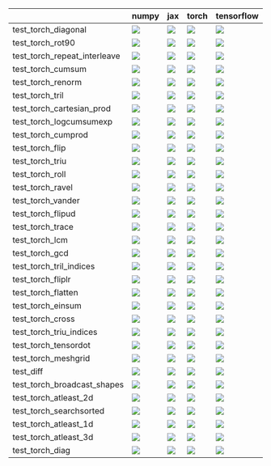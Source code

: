 |                              | numpy                                                                                                                                                                                  | jax                                                                                                                                                                                    | torch                                                                                                                                                                                  | tensorflow                                                                                                                                                                             |
|:-----------------------------|:---------------------------------------------------------------------------------------------------------------------------------------------------------------------------------------|:---------------------------------------------------------------------------------------------------------------------------------------------------------------------------------------|:---------------------------------------------------------------------------------------------------------------------------------------------------------------------------------------|:---------------------------------------------------------------------------------------------------------------------------------------------------------------------------------------|
| test_torch_diagonal          | <a href="https://github.com/unifyai/ivy/actions/runs/4650561444/jobs/8229645228" rel="noopener noreferrer" target="_blank"><img src=https://img.shields.io/badge/-success-success></a> | <a href="https://github.com/unifyai/ivy/actions/runs/4650561444/jobs/8229645228" rel="noopener noreferrer" target="_blank"><img src=https://img.shields.io/badge/-success-success></a> | <a href="https://github.com/unifyai/ivy/actions/runs/4650561444/jobs/8229645228" rel="noopener noreferrer" target="_blank"><img src=https://img.shields.io/badge/-success-success></a> | <a href="https://github.com/unifyai/ivy/actions/runs/4650561444/jobs/8229645228" rel="noopener noreferrer" target="_blank"><img src=https://img.shields.io/badge/-success-success></a> |
| test_torch_rot90             | <a href="https://github.com/unifyai/ivy/actions/runs/4650561444/jobs/8229645228" rel="noopener noreferrer" target="_blank"><img src=https://img.shields.io/badge/-success-success></a> | <a href="https://github.com/unifyai/ivy/actions/runs/4650561444/jobs/8229645228" rel="noopener noreferrer" target="_blank"><img src=https://img.shields.io/badge/-failure-red></a>     | <a href="https://github.com/unifyai/ivy/actions/runs/4650561444/jobs/8229645228" rel="noopener noreferrer" target="_blank"><img src=https://img.shields.io/badge/-success-success></a> | <a href="https://github.com/unifyai/ivy/actions/runs/4650561444/jobs/8229645228" rel="noopener noreferrer" target="_blank"><img src=https://img.shields.io/badge/-success-success></a> |
| test_torch_repeat_interleave | <a href="https://github.com/unifyai/ivy/actions/runs/4650561444/jobs/8229645228" rel="noopener noreferrer" target="_blank"><img src=https://img.shields.io/badge/-success-success></a> | <a href="https://github.com/unifyai/ivy/actions/runs/4650561444/jobs/8229645228" rel="noopener noreferrer" target="_blank"><img src=https://img.shields.io/badge/-success-success></a> | <a href="https://github.com/unifyai/ivy/actions/runs/4650561444/jobs/8229645228" rel="noopener noreferrer" target="_blank"><img src=https://img.shields.io/badge/-success-success></a> | <a href="https://github.com/unifyai/ivy/actions/runs/4650561444/jobs/8229645228" rel="noopener noreferrer" target="_blank"><img src=https://img.shields.io/badge/-success-success></a> |
| test_torch_cumsum            | <a href="https://github.com/unifyai/ivy/actions/runs/4650561444/jobs/8229645228" rel="noopener noreferrer" target="_blank"><img src=https://img.shields.io/badge/-success-success></a> | <a href="https://github.com/unifyai/ivy/actions/runs/4650561444/jobs/8229645228" rel="noopener noreferrer" target="_blank"><img src=https://img.shields.io/badge/-success-success></a> | <a href="https://github.com/unifyai/ivy/actions/runs/4650561444/jobs/8229645228" rel="noopener noreferrer" target="_blank"><img src=https://img.shields.io/badge/-success-success></a> | <a href="https://github.com/unifyai/ivy/actions/runs/4650561444/jobs/8229645228" rel="noopener noreferrer" target="_blank"><img src=https://img.shields.io/badge/-success-success></a> |
| test_torch_renorm            | <a href="https://github.com/unifyai/ivy/actions/runs/4650561444/jobs/8229645228" rel="noopener noreferrer" target="_blank"><img src=https://img.shields.io/badge/-failure-red></a>     | <a href="https://github.com/unifyai/ivy/actions/runs/4650561444/jobs/8229645228" rel="noopener noreferrer" target="_blank"><img src=https://img.shields.io/badge/-success-success></a> | <a href="https://github.com/unifyai/ivy/actions/runs/4650561444/jobs/8229645228" rel="noopener noreferrer" target="_blank"><img src=https://img.shields.io/badge/-success-success></a> | <a href="https://github.com/unifyai/ivy/actions/runs/4650561444/jobs/8229645228" rel="noopener noreferrer" target="_blank"><img src=https://img.shields.io/badge/-success-success></a> |
| test_torch_tril              | <a href="https://github.com/unifyai/ivy/actions/runs/4650561444/jobs/8229645228" rel="noopener noreferrer" target="_blank"><img src=https://img.shields.io/badge/-success-success></a> | <a href="https://github.com/unifyai/ivy/actions/runs/4650561444/jobs/8229645228" rel="noopener noreferrer" target="_blank"><img src=https://img.shields.io/badge/-success-success></a> | <a href="https://github.com/unifyai/ivy/actions/runs/4650561444/jobs/8229645228" rel="noopener noreferrer" target="_blank"><img src=https://img.shields.io/badge/-success-success></a> | <a href="https://github.com/unifyai/ivy/actions/runs/4650561444/jobs/8229645228" rel="noopener noreferrer" target="_blank"><img src=https://img.shields.io/badge/-success-success></a> |
| test_torch_cartesian_prod    | <a href="https://github.com/unifyai/ivy/actions/runs/4650561444/jobs/8229645228" rel="noopener noreferrer" target="_blank"><img src=https://img.shields.io/badge/-success-success></a> | <a href="https://github.com/unifyai/ivy/actions/runs/4650561444/jobs/8229645228" rel="noopener noreferrer" target="_blank"><img src=https://img.shields.io/badge/-success-success></a> | <a href="https://github.com/unifyai/ivy/actions/runs/4650561444/jobs/8229645228" rel="noopener noreferrer" target="_blank"><img src=https://img.shields.io/badge/-failure-red></a>     | <a href="https://github.com/unifyai/ivy/actions/runs/4650561444/jobs/8229645228" rel="noopener noreferrer" target="_blank"><img src=https://img.shields.io/badge/-success-success></a> |
| test_torch_logcumsumexp      | <a href="https://github.com/unifyai/ivy/actions/runs/4650561444/jobs/8229645228" rel="noopener noreferrer" target="_blank"><img src=https://img.shields.io/badge/-failure-red></a>     | <a href="https://github.com/unifyai/ivy/actions/runs/4650561444/jobs/8229645228" rel="noopener noreferrer" target="_blank"><img src=https://img.shields.io/badge/-failure-red></a>     | <a href="https://github.com/unifyai/ivy/actions/runs/4650561444/jobs/8229645228" rel="noopener noreferrer" target="_blank"><img src=https://img.shields.io/badge/-failure-red></a>     | <a href="https://github.com/unifyai/ivy/actions/runs/4650561444/jobs/8229645228" rel="noopener noreferrer" target="_blank"><img src=https://img.shields.io/badge/-failure-red></a>     |
| test_torch_cumprod           | <a href="https://github.com/unifyai/ivy/actions/runs/4650561444/jobs/8229645228" rel="noopener noreferrer" target="_blank"><img src=https://img.shields.io/badge/-success-success></a> | <a href="https://github.com/unifyai/ivy/actions/runs/4650561444/jobs/8229645228" rel="noopener noreferrer" target="_blank"><img src=https://img.shields.io/badge/-success-success></a> | <a href="https://github.com/unifyai/ivy/actions/runs/4650561444/jobs/8229645228" rel="noopener noreferrer" target="_blank"><img src=https://img.shields.io/badge/-success-success></a> | <a href="https://github.com/unifyai/ivy/actions/runs/4650561444/jobs/8229645228" rel="noopener noreferrer" target="_blank"><img src=https://img.shields.io/badge/-success-success></a> |
| test_torch_flip              | <a href="https://github.com/unifyai/ivy/actions/runs/4650561444/jobs/8229645228" rel="noopener noreferrer" target="_blank"><img src=https://img.shields.io/badge/-success-success></a> | <a href="https://github.com/unifyai/ivy/actions/runs/4650561444/jobs/8229645228" rel="noopener noreferrer" target="_blank"><img src=https://img.shields.io/badge/-success-success></a> | <a href="https://github.com/unifyai/ivy/actions/runs/4650561444/jobs/8229645228" rel="noopener noreferrer" target="_blank"><img src=https://img.shields.io/badge/-success-success></a> | <a href="https://github.com/unifyai/ivy/actions/runs/4650561444/jobs/8229645228" rel="noopener noreferrer" target="_blank"><img src=https://img.shields.io/badge/-success-success></a> |
| test_torch_triu              | <a href="https://github.com/unifyai/ivy/actions/runs/4650561444/jobs/8229645228" rel="noopener noreferrer" target="_blank"><img src=https://img.shields.io/badge/-success-success></a> | <a href="https://github.com/unifyai/ivy/actions/runs/4650561444/jobs/8229645228" rel="noopener noreferrer" target="_blank"><img src=https://img.shields.io/badge/-success-success></a> | <a href="https://github.com/unifyai/ivy/actions/runs/4650561444/jobs/8229645228" rel="noopener noreferrer" target="_blank"><img src=https://img.shields.io/badge/-success-success></a> | <a href="https://github.com/unifyai/ivy/actions/runs/4650561444/jobs/8229645228" rel="noopener noreferrer" target="_blank"><img src=https://img.shields.io/badge/-success-success></a> |
| test_torch_roll              | <a href="https://github.com/unifyai/ivy/actions/runs/4650561444/jobs/8229645228" rel="noopener noreferrer" target="_blank"><img src=https://img.shields.io/badge/-success-success></a> | <a href="https://github.com/unifyai/ivy/actions/runs/4650561444/jobs/8229645228" rel="noopener noreferrer" target="_blank"><img src=https://img.shields.io/badge/-success-success></a> | <a href="https://github.com/unifyai/ivy/actions/runs/4650561444/jobs/8229645228" rel="noopener noreferrer" target="_blank"><img src=https://img.shields.io/badge/-success-success></a> | <a href="https://github.com/unifyai/ivy/actions/runs/4650561444/jobs/8229645228" rel="noopener noreferrer" target="_blank"><img src=https://img.shields.io/badge/-success-success></a> |
| test_torch_ravel             | <a href="https://github.com/unifyai/ivy/actions/runs/4650561444/jobs/8229645228" rel="noopener noreferrer" target="_blank"><img src=https://img.shields.io/badge/-success-success></a> | <a href="https://github.com/unifyai/ivy/actions/runs/4650561444/jobs/8229645228" rel="noopener noreferrer" target="_blank"><img src=https://img.shields.io/badge/-success-success></a> | <a href="https://github.com/unifyai/ivy/actions/runs/4650561444/jobs/8229645228" rel="noopener noreferrer" target="_blank"><img src=https://img.shields.io/badge/-success-success></a> | <a href="https://github.com/unifyai/ivy/actions/runs/4650561444/jobs/8229645228" rel="noopener noreferrer" target="_blank"><img src=https://img.shields.io/badge/-success-success></a> |
| test_torch_vander            | <a href="https://github.com/unifyai/ivy/actions/runs/4650561444/jobs/8229645228" rel="noopener noreferrer" target="_blank"><img src=https://img.shields.io/badge/-success-success></a> | <a href="https://github.com/unifyai/ivy/actions/runs/4650561444/jobs/8229645228" rel="noopener noreferrer" target="_blank"><img src=https://img.shields.io/badge/-success-success></a> | <a href="https://github.com/unifyai/ivy/actions/runs/4650561444/jobs/8229645228" rel="noopener noreferrer" target="_blank"><img src=https://img.shields.io/badge/-success-success></a> | <a href="https://github.com/unifyai/ivy/actions/runs/4650561444/jobs/8229645228" rel="noopener noreferrer" target="_blank"><img src=https://img.shields.io/badge/-success-success></a> |
| test_torch_flipud            | <a href="https://github.com/unifyai/ivy/actions/runs/4650561444/jobs/8229645228" rel="noopener noreferrer" target="_blank"><img src=https://img.shields.io/badge/-success-success></a> | <a href="https://github.com/unifyai/ivy/actions/runs/4650561444/jobs/8229645228" rel="noopener noreferrer" target="_blank"><img src=https://img.shields.io/badge/-success-success></a> | <a href="https://github.com/unifyai/ivy/actions/runs/4650561444/jobs/8229645228" rel="noopener noreferrer" target="_blank"><img src=https://img.shields.io/badge/-success-success></a> | <a href="https://github.com/unifyai/ivy/actions/runs/4650561444/jobs/8229645228" rel="noopener noreferrer" target="_blank"><img src=https://img.shields.io/badge/-success-success></a> |
| test_torch_trace             | <a href="https://github.com/unifyai/ivy/actions/runs/4650561444/jobs/8229645228" rel="noopener noreferrer" target="_blank"><img src=https://img.shields.io/badge/-success-success></a> | <a href="https://github.com/unifyai/ivy/actions/runs/4650561444/jobs/8229645228" rel="noopener noreferrer" target="_blank"><img src=https://img.shields.io/badge/-success-success></a> | <a href="https://github.com/unifyai/ivy/actions/runs/4650561444/jobs/8229645228" rel="noopener noreferrer" target="_blank"><img src=https://img.shields.io/badge/-success-success></a> | <a href="https://github.com/unifyai/ivy/actions/runs/4650561444/jobs/8229645228" rel="noopener noreferrer" target="_blank"><img src=https://img.shields.io/badge/-success-success></a> |
| test_torch_lcm               | <a href="https://github.com/unifyai/ivy/actions/runs/4650561444/jobs/8229645228" rel="noopener noreferrer" target="_blank"><img src=https://img.shields.io/badge/-success-success></a> | <a href="https://github.com/unifyai/ivy/actions/runs/4650561444/jobs/8229645228" rel="noopener noreferrer" target="_blank"><img src=https://img.shields.io/badge/-success-success></a> | <a href="https://github.com/unifyai/ivy/actions/runs/4650561444/jobs/8229645228" rel="noopener noreferrer" target="_blank"><img src=https://img.shields.io/badge/-success-success></a> | <a href="https://github.com/unifyai/ivy/actions/runs/4650561444/jobs/8229645228" rel="noopener noreferrer" target="_blank"><img src=https://img.shields.io/badge/-success-success></a> |
| test_torch_gcd               | <a href="https://github.com/unifyai/ivy/actions/runs/4650561444/jobs/8229645228" rel="noopener noreferrer" target="_blank"><img src=https://img.shields.io/badge/-success-success></a> | <a href="https://github.com/unifyai/ivy/actions/runs/4650561444/jobs/8229645228" rel="noopener noreferrer" target="_blank"><img src=https://img.shields.io/badge/-success-success></a> | <a href="https://github.com/unifyai/ivy/actions/runs/4650561444/jobs/8229645228" rel="noopener noreferrer" target="_blank"><img src=https://img.shields.io/badge/-success-success></a> | <a href="https://github.com/unifyai/ivy/actions/runs/4650561444/jobs/8229645228" rel="noopener noreferrer" target="_blank"><img src=https://img.shields.io/badge/-success-success></a> |
| test_torch_tril_indices      | <a href="https://github.com/unifyai/ivy/actions/runs/4650561444/jobs/8229645228" rel="noopener noreferrer" target="_blank"><img src=https://img.shields.io/badge/-failure-red></a>     | <a href="https://github.com/unifyai/ivy/actions/runs/4650561444/jobs/8229645228" rel="noopener noreferrer" target="_blank"><img src=https://img.shields.io/badge/-failure-red></a>     | <a href="https://github.com/unifyai/ivy/actions/runs/4650561444/jobs/8229645228" rel="noopener noreferrer" target="_blank"><img src=https://img.shields.io/badge/-failure-red></a>     | <a href="https://github.com/unifyai/ivy/actions/runs/4650561444/jobs/8229645228" rel="noopener noreferrer" target="_blank"><img src=https://img.shields.io/badge/-failure-red></a>     |
| test_torch_fliplr            | <a href="https://github.com/unifyai/ivy/actions/runs/4650561444/jobs/8229645228" rel="noopener noreferrer" target="_blank"><img src=https://img.shields.io/badge/-success-success></a> | <a href="https://github.com/unifyai/ivy/actions/runs/4650561444/jobs/8229645228" rel="noopener noreferrer" target="_blank"><img src=https://img.shields.io/badge/-success-success></a> | <a href="https://github.com/unifyai/ivy/actions/runs/4650561444/jobs/8229645228" rel="noopener noreferrer" target="_blank"><img src=https://img.shields.io/badge/-success-success></a> | <a href="https://github.com/unifyai/ivy/actions/runs/4650561444/jobs/8229645228" rel="noopener noreferrer" target="_blank"><img src=https://img.shields.io/badge/-success-success></a> |
| test_torch_flatten           | <a href="https://github.com/unifyai/ivy/actions/runs/4650561444/jobs/8229645228" rel="noopener noreferrer" target="_blank"><img src=https://img.shields.io/badge/-success-success></a> | <a href="https://github.com/unifyai/ivy/actions/runs/4650561444/jobs/8229645228" rel="noopener noreferrer" target="_blank"><img src=https://img.shields.io/badge/-success-success></a> | <a href="https://github.com/unifyai/ivy/actions/runs/4650561444/jobs/8229645228" rel="noopener noreferrer" target="_blank"><img src=https://img.shields.io/badge/-success-success></a> | <a href="https://github.com/unifyai/ivy/actions/runs/4650561444/jobs/8229645228" rel="noopener noreferrer" target="_blank"><img src=https://img.shields.io/badge/-success-success></a> |
| test_torch_einsum            | <a href="https://github.com/unifyai/ivy/actions/runs/4650561444/jobs/8229645228" rel="noopener noreferrer" target="_blank"><img src=https://img.shields.io/badge/-failure-red></a>     | <a href="https://github.com/unifyai/ivy/actions/runs/4650561444/jobs/8229645228" rel="noopener noreferrer" target="_blank"><img src=https://img.shields.io/badge/-success-success></a> | <a href="https://github.com/unifyai/ivy/actions/runs/4650561444/jobs/8229645228" rel="noopener noreferrer" target="_blank"><img src=https://img.shields.io/badge/-failure-red></a>     | <a href="https://github.com/unifyai/ivy/actions/runs/4650561444/jobs/8229645228" rel="noopener noreferrer" target="_blank"><img src=https://img.shields.io/badge/-success-success></a> |
| test_torch_cross             | <a href="https://github.com/unifyai/ivy/actions/runs/4650561444/jobs/8229645228" rel="noopener noreferrer" target="_blank"><img src=https://img.shields.io/badge/-success-success></a> | <a href="https://github.com/unifyai/ivy/actions/runs/4650561444/jobs/8229645228" rel="noopener noreferrer" target="_blank"><img src=https://img.shields.io/badge/-success-success></a> | <a href="https://github.com/unifyai/ivy/actions/runs/4650561444/jobs/8229645228" rel="noopener noreferrer" target="_blank"><img src=https://img.shields.io/badge/-success-success></a> | <a href="https://github.com/unifyai/ivy/actions/runs/4650561444/jobs/8229645228" rel="noopener noreferrer" target="_blank"><img src=https://img.shields.io/badge/-success-success></a> |
| test_torch_triu_indices      | <a href="https://github.com/unifyai/ivy/actions/runs/4650561444/jobs/8229645228" rel="noopener noreferrer" target="_blank"><img src=https://img.shields.io/badge/-success-success></a> | <a href="https://github.com/unifyai/ivy/actions/runs/4650561444/jobs/8229645228" rel="noopener noreferrer" target="_blank"><img src=https://img.shields.io/badge/-success-success></a> | <a href="https://github.com/unifyai/ivy/actions/runs/4650561444/jobs/8229645228" rel="noopener noreferrer" target="_blank"><img src=https://img.shields.io/badge/-success-success></a> | <a href="https://github.com/unifyai/ivy/actions/runs/4650561444/jobs/8229645228" rel="noopener noreferrer" target="_blank"><img src=https://img.shields.io/badge/-success-success></a> |
| test_torch_tensordot         | <a href="https://github.com/unifyai/ivy/actions/runs/4650561444/jobs/8229645228" rel="noopener noreferrer" target="_blank"><img src=https://img.shields.io/badge/-failure-red></a>     | <a href="https://github.com/unifyai/ivy/actions/runs/4650561444/jobs/8229645228" rel="noopener noreferrer" target="_blank"><img src=https://img.shields.io/badge/-success-success></a> | <a href="https://github.com/unifyai/ivy/actions/runs/4650561444/jobs/8229645228" rel="noopener noreferrer" target="_blank"><img src=https://img.shields.io/badge/-failure-red></a>     | <a href="https://github.com/unifyai/ivy/actions/runs/4650561444/jobs/8229645228" rel="noopener noreferrer" target="_blank"><img src=https://img.shields.io/badge/-failure-red></a>     |
| test_torch_meshgrid          | <a href="https://github.com/unifyai/ivy/actions/runs/4650561444/jobs/8229645228" rel="noopener noreferrer" target="_blank"><img src=https://img.shields.io/badge/-success-success></a> | <a href="https://github.com/unifyai/ivy/actions/runs/4650561444/jobs/8229645228" rel="noopener noreferrer" target="_blank"><img src=https://img.shields.io/badge/-success-success></a> | <a href="https://github.com/unifyai/ivy/actions/runs/4650561444/jobs/8229645228" rel="noopener noreferrer" target="_blank"><img src=https://img.shields.io/badge/-failure-red></a>     | <a href="https://github.com/unifyai/ivy/actions/runs/4650561444/jobs/8229645228" rel="noopener noreferrer" target="_blank"><img src=https://img.shields.io/badge/-success-success></a> |
| test_diff                    | <a href="https://github.com/unifyai/ivy/actions/runs/4650812326/jobs/8230030728" rel="noopener noreferrer" target="_blank"><img src=https://img.shields.io/badge/-success-success></a> | <a href="https://github.com/unifyai/ivy/actions/runs/4650812326/jobs/8230030728" rel="noopener noreferrer" target="_blank"><img src=https://img.shields.io/badge/-success-success></a> | <a href="https://github.com/unifyai/ivy/actions/runs/4650812326/jobs/8230030728" rel="noopener noreferrer" target="_blank"><img src=https://img.shields.io/badge/-success-success></a> | <a href="https://github.com/unifyai/ivy/actions/runs/4650812326/jobs/8230030728" rel="noopener noreferrer" target="_blank"><img src=https://img.shields.io/badge/-failure-red></a>     |
| test_torch_broadcast_shapes  | <a href="https://github.com/unifyai/ivy/actions/runs/4650561444/jobs/8229645228" rel="noopener noreferrer" target="_blank"><img src=https://img.shields.io/badge/-success-success></a> | <a href="https://github.com/unifyai/ivy/actions/runs/4650561444/jobs/8229645228" rel="noopener noreferrer" target="_blank"><img src=https://img.shields.io/badge/-success-success></a> | <a href="https://github.com/unifyai/ivy/actions/runs/4650561444/jobs/8229645228" rel="noopener noreferrer" target="_blank"><img src=https://img.shields.io/badge/-success-success></a> | <a href="https://github.com/unifyai/ivy/actions/runs/4650561444/jobs/8229645228" rel="noopener noreferrer" target="_blank"><img src=https://img.shields.io/badge/-success-success></a> |
| test_torch_atleast_2d        | <a href="https://github.com/unifyai/ivy/actions/runs/4650812326/jobs/8230030728" rel="noopener noreferrer" target="_blank"><img src=https://img.shields.io/badge/-success-success></a> | <a href="https://github.com/unifyai/ivy/actions/runs/4650812326/jobs/8230030728" rel="noopener noreferrer" target="_blank"><img src=https://img.shields.io/badge/-success-success></a> | <a href="https://github.com/unifyai/ivy/actions/runs/4650812326/jobs/8230030728" rel="noopener noreferrer" target="_blank"><img src=https://img.shields.io/badge/-success-success></a> | <a href="https://github.com/unifyai/ivy/actions/runs/4650812326/jobs/8230030728" rel="noopener noreferrer" target="_blank"><img src=https://img.shields.io/badge/-success-success></a> |
| test_torch_searchsorted      | <a href="https://github.com/unifyai/ivy/actions/runs/4650561444/jobs/8229645228" rel="noopener noreferrer" target="_blank"><img src=https://img.shields.io/badge/-success-success></a> | <a href="https://github.com/unifyai/ivy/actions/runs/4650561444/jobs/8229645228" rel="noopener noreferrer" target="_blank"><img src=https://img.shields.io/badge/-success-success></a> | <a href="https://github.com/unifyai/ivy/actions/runs/4650561444/jobs/8229645228" rel="noopener noreferrer" target="_blank"><img src=https://img.shields.io/badge/-success-success></a> | <a href="https://github.com/unifyai/ivy/actions/runs/4650561444/jobs/8229645228" rel="noopener noreferrer" target="_blank"><img src=https://img.shields.io/badge/-success-success></a> |
| test_torch_atleast_1d        | <a href="https://github.com/unifyai/ivy/actions/runs/4650812326/jobs/8230030728" rel="noopener noreferrer" target="_blank"><img src=https://img.shields.io/badge/-success-success></a> | <a href="https://github.com/unifyai/ivy/actions/runs/4650812326/jobs/8230030728" rel="noopener noreferrer" target="_blank"><img src=https://img.shields.io/badge/-success-success></a> | <a href="https://github.com/unifyai/ivy/actions/runs/4650812326/jobs/8230030728" rel="noopener noreferrer" target="_blank"><img src=https://img.shields.io/badge/-success-success></a> | <a href="https://github.com/unifyai/ivy/actions/runs/4650812326/jobs/8230030728" rel="noopener noreferrer" target="_blank"><img src=https://img.shields.io/badge/-success-success></a> |
| test_torch_atleast_3d        | <a href="https://github.com/unifyai/ivy/actions/runs/4650812326/jobs/8230030728" rel="noopener noreferrer" target="_blank"><img src=https://img.shields.io/badge/-success-success></a> | <a href="https://github.com/unifyai/ivy/actions/runs/4650812326/jobs/8230030728" rel="noopener noreferrer" target="_blank"><img src=https://img.shields.io/badge/-success-success></a> | <a href="https://github.com/unifyai/ivy/actions/runs/4650561444/jobs/8229645228" rel="noopener noreferrer" target="_blank"><img src=https://img.shields.io/badge/-success-success></a> | <a href="https://github.com/unifyai/ivy/actions/runs/4650812326/jobs/8230030728" rel="noopener noreferrer" target="_blank"><img src=https://img.shields.io/badge/-success-success></a> |
| test_torch_diag              | <a href="https://github.com/unifyai/ivy/actions/runs/4650561444/jobs/8229645228" rel="noopener noreferrer" target="_blank"><img src=https://img.shields.io/badge/-success-success></a> | <a href="https://github.com/unifyai/ivy/actions/runs/4650561444/jobs/8229645228" rel="noopener noreferrer" target="_blank"><img src=https://img.shields.io/badge/-success-success></a> | <a href="https://github.com/unifyai/ivy/actions/runs/4650561444/jobs/8229645228" rel="noopener noreferrer" target="_blank"><img src=https://img.shields.io/badge/-success-success></a> | <a href="https://github.com/unifyai/ivy/actions/runs/4650561444/jobs/8229645228" rel="noopener noreferrer" target="_blank"><img src=https://img.shields.io/badge/-success-success></a> |